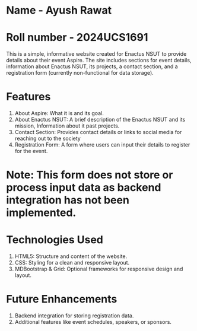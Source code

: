 # Name - Ayush Rawat
# Roll number - 2024UCS1691

This is a simple, informative website created for Enactus NSUT to provide details about their event Aspire. The site includes sections for event details, information about Enactus NSUT, its projects, a contact section, and a registration form (currently non-functional for data storage).

# Features
1. About Aspire: What it is and its goal.
2. About Enactus NSUT: A brief description of the Enactus NSUT and its mission, Information about it past projects.
3. Contact Section: Provides contact details or links to social media for reaching out to the society
4. Registration Form: A form where users can input their details to register for the event.
# Note: This form does not store or process input data as backend integration has not been implemented.

# Technologies Used
1. HTML5: Structure and content of the website.
2. CSS: Styling for a clean and responsive layout.
3. MDBootstrap & Grid: Optional frameworks for responsive design and layout.

# Future Enhancements
1. Backend integration for storing registration data.
2. Additional features like event schedules, speakers, or sponsors.

